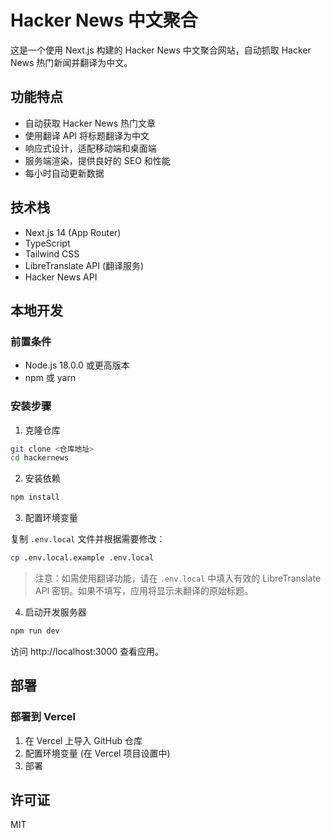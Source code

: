 # Hacker News 中文聚合

这是一个使用 Next.js 构建的 Hacker News 中文聚合网站，自动抓取 Hacker News 热门新闻并翻译为中文。

## 功能特点

- 自动获取 Hacker News 热门文章
- 使用翻译 API 将标题翻译为中文
- 响应式设计，适配移动端和桌面端
- 服务端渲染，提供良好的 SEO 和性能
- 每小时自动更新数据

## 技术栈

- Next.js 14 (App Router)
- TypeScript
- Tailwind CSS
- LibreTranslate API (翻译服务)
- Hacker News API

## 本地开发

### 前置条件

- Node.js 18.0.0 或更高版本
- npm 或 yarn

### 安装步骤

1. 克隆仓库

```bash
git clone <仓库地址>
cd hackernews
```

2. 安装依赖

```bash
npm install
```

3. 配置环境变量

复制 `.env.local` 文件并根据需要修改：

```bash
cp .env.local.example .env.local
```

> 注意：如需使用翻译功能，请在 `.env.local` 中填入有效的 LibreTranslate API 密钥。如果不填写，应用将显示未翻译的原始标题。

4. 启动开发服务器

```bash
npm run dev
```

访问 http://localhost:3000 查看应用。

## 部署

### 部署到 Vercel

1. 在 Vercel 上导入 GitHub 仓库
2. 配置环境变量 (在 Vercel 项目设置中)
3. 部署

## 许可证

MIT
